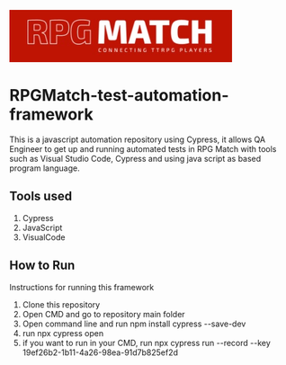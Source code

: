 ![logo](cypress/rpgmatchlogo.jpg)

# RPGMatch-test-automation-framework

This is a javascript automation repository using Cypress, it allows QA Engineer to get up and running automated tests in RPG Match with tools such as Visual Studio Code, Cypress and using java script as based program language.

## Tools used
1. Cypress
1. JavaScript 
1. VisualCode

## How to Run

Instructions for running this framework

1. Clone this repository
2. Open CMD and go to repository main folder
3. Open command line and run npm install cypress --save-dev
4. run npx cypress open
5. if you want to run in your CMD, run npx cypress run --record --key 19ef26b2-1b11-4a26-98ea-91d7b825ef2d


